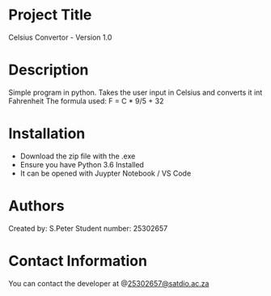 # Project Title
Celsius Convertor - Version 1.0

# Description
Simple program in python. Takes the user input in Celsius and converts it int Fahrenheit
The formula used: F = C * 9/5 + 32

# Installation
- Download the zip file with the .exe
- Ensure you have Python 3.6 Installed
- It can be opened with Juypter Notebook / VS Code

# Authors 
Created by: S.Peter
Student number: 25302657

# Contact Information
You can contact the developer at @25302657@satdio.ac.za
